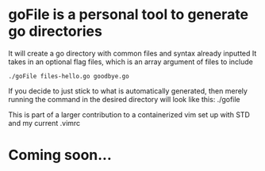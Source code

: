 # goFile is a personal tool to generate go directories

It will create a go directory with common files and syntax already inputted 
It takes in an optional flag files, which is an array argument of files to include

	./goFile files-hello.go goodbye.go

If you decide to just stick to what is automatically generated, then merely running the command
in the desired directory will look like this:
	./gofile

This is part of a larger contribution to a containerized vim set up with STD and my current .vimrc
# Coming soon...
